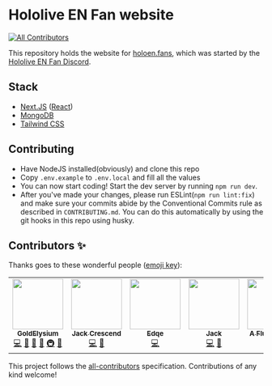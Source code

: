 # Hololive EN Fan website
<!-- ALL-CONTRIBUTORS-BADGE:START - Do not remove or modify this section -->
[![All Contributors](https://img.shields.io/badge/all_contributors-5-orange.svg?style=flat-square)](#contributors-)
<!-- ALL-CONTRIBUTORS-BADGE:END -->
This repository holds the website for [holoen.fans](https://holoen.fans), which was started by the [Hololive EN Fan Discord](https://discord.gg/holoenfans).

## Stack

* [Next.JS](https://nextjs.org) ([React](https://reactjs.org/))
* [MongoDB](http://mongodb.com/)
* [Tailwind CSS](https://tailwindcss.com/)

## Contributing

* Have NodeJS installed(obviously) and clone this repo
* Copy `.env.example` to `.env.local` and fill all the values
* You can now start coding! Start the dev server by running `npm run dev`.
* After you've made your changes, please run ESLint(`npm run lint:fix`) and make sure your commits abide by the Conventional Commits rule as described in `CONTRIBUTING.md`. You can do this automatically by using the git hooks in this repo using husky.

## Contributors ✨

Thanks goes to these wonderful people ([emoji key](https://allcontributors.org/docs/en/emoji-key)):

<!-- ALL-CONTRIBUTORS-LIST:START - Do not remove or modify this section -->
<!-- prettier-ignore-start -->
<!-- markdownlint-disable -->
<table>
  <tr>
    <td align="center"><a href="https://discord.gg/HoloRes"><img src="https://avatars.githubusercontent.com/u/48455312?v=4?s=100" width="100px;" alt=""/><br /><sub><b>GoldElysium</b></sub></a><br /><a href="https://github.com/GoldElysium/hefs-website/commits?author=GoldElysium" title="Code">💻</a> <a href="https://github.com/GoldElysium/hefs-website/commits?author=GoldElysium" title="Documentation">📖</a> <a href="#design-GoldElysium" title="Design">🎨</a> <a href="#maintenance-GoldElysium" title="Maintenance">🚧</a> <a href="#infra-GoldElysium" title="Infrastructure (Hosting, Build-Tools, etc)">🚇</a> <a href="https://github.com/GoldElysium/hefs-website/pulls?q=is%3Apr+reviewed-by%3AGoldElysium" title="Reviewed Pull Requests">👀</a></td>
    <td align="center"><a href="https://github.com/JackCrescend"><img src="https://avatars.githubusercontent.com/u/33298232?v=4?s=100" width="100px;" alt=""/><br /><sub><b>Jack Crescend</b></sub></a><br /><a href="https://github.com/GoldElysium/hefs-website/commits?author=JackCrescend" title="Code">💻</a> <a href="#design-JackCrescend" title="Design">🎨</a></td>
    <td align="center"><a href="https://edqe.me/"><img src="https://avatars.githubusercontent.com/u/34704796?v=4?s=100" width="100px;" alt=""/><br /><sub><b>Edqe</b></sub></a><br /><a href="https://github.com/GoldElysium/hefs-website/commits?author=Edqe14" title="Code">💻</a></td>
    <td align="center"><a href="https://insertdomain.name/"><img src="https://avatars.githubusercontent.com/u/40474474?v=4?s=100" width="100px;" alt=""/><br /><sub><b>Jack</b></sub></a><br /><a href="https://github.com/GoldElysium/hefs-website/commits?author=K4rakara" title="Code">💻</a> <a href="#design-K4rakara" title="Design">🎨</a></td>
    <td align="center"><a href="https://github.com/koleare"><img src="https://avatars.githubusercontent.com/u/84549008?v=4?s=100" width="100px;" alt=""/><br /><sub><b>A Fluffy Koala</b></sub></a><br /><a href="https://github.com/GoldElysium/hefs-website/commits?author=koleare" title="Code">💻</a></td>
  </tr>
</table>

<!-- markdownlint-restore -->
<!-- prettier-ignore-end -->

<!-- ALL-CONTRIBUTORS-LIST:END -->

This project follows the [all-contributors](https://github.com/all-contributors/all-contributors) specification. Contributions of any kind welcome!